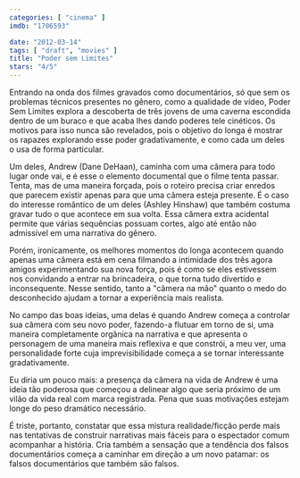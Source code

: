 ```yaml
---
categories: [ "cinema" ]
imdb: "1706593"

date: "2012-03-14"
tags: [ "draft", "movies" ]
title: "Poder sem Limites"
stars: "4/5"
---
```

Entrando na onda dos filmes gravados como documentários, só que sem os problemas técnicos presentes no gênero, como a qualidade de vídeo, Poder Sem Limites explora a descoberta de três jovens de uma caverna escondida dentro de um buraco e que acaba lhes dando poderes tele cinéticos. Os motivos para isso nunca são revelados, pois o objetivo do longa é mostrar os rapazes explorando esse poder gradativamente, e como cada um deles o usa de forma particular.

Um deles, Andrew (Dane DeHaan), caminha com uma câmera para todo lugar onde vai, e é esse o elemento documental que o filme tenta passar. Tenta, mas de uma maneira forçada, pois o roteiro precisa criar enredos que parecem existir apenas para que uma câmera esteja presente. É o caso do interesse romântico de um deles (Ashley Hinshaw) que também costuma gravar tudo o que acontece em sua volta. Essa câmera extra acidental permite que várias sequências possuam cortes, algo até então não admissível em uma narrativa do gênero.

Porém, ironicamente, os melhores momentos do longa acontecem quando apenas uma câmera está em cena filmando a intimidade dos três agora amigos experimentando sua nova força, pois é como se eles estivessem nos convidando a entrar na brincadeira, o que torna tudo divertido e inconsequente. Nesse sentido, tanto a "câmera na mão" quanto o medo do desconhecido ajudam a tornar a experiência mais realista.

No campo das boas ideias, uma delas é quando Andrew começa a controlar sua câmera com seu novo poder, fazendo-a flutuar em torno de si, uma maneira completamente orgânica na narrativa e que apresenta o personagem de uma maneira mais reflexiva e que constrói, a meu ver, uma personalidade forte cuja imprevisibilidade começa a se tornar interessante gradativamente.

Eu diria um pouco mais: a presença da câmera na vida de Andrew é uma ideia tão poderosa que começou a delinear algo que seria próximo de um vilão da vida real com marca registrada. Pena que suas motivações estejam longe do peso dramático necessário.

É triste, portanto, constatar que essa mistura realidade/ficção perde mais nas tentativas de construir narrativas mais fáceis para o espectador comum acompanhar a história. Cria também a sensação que a tendência dos falsos documentários começa a caminhar em direção a um novo patamar: os falsos documentários que também são falsos.

